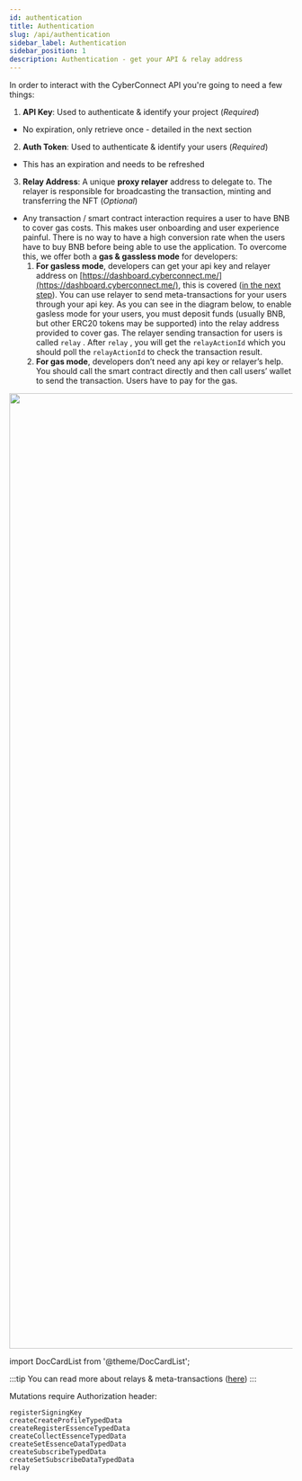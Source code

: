 ```yaml
---
id: authentication
title: Authentication
slug: /api/authentication
sidebar_label: Authentication
sidebar_position: 1
description: Authentication - get your API & relay address
---
```


In order to interact with the CyberConnect API you're going to need a few things:

1. **API Key**: Used to authenticate & identify your project (_Required_)

- No expiration, only retrieve once - detailed in the next section

2. **Auth Token**: Used to authenticate & identify your users (_Required_)

- This has an expiration and needs to be refreshed

3. **Relay Address**: A unique **proxy relayer** address to delegate to. The relayer is responsible for broadcasting the transaction, minting and transferring the NFT (_Optional_)

- Any transaction / smart contract interaction requires a user to have BNB to cover gas costs. This makes user onboarding and user experience painful. There is no way to have a high conversion rate when the users have to buy BNB before being able to use the application. To overcome this, we offer both a **gas & gassless mode** for developers:
  1. **For gasless mode**, developers can get your api key and relayer address on [https://dashboard.cyberconnect.me/](https://dashboard.cyberconnect.me/), this is covered ([in the next step](/api/get-api-key)). You can use relayer to send meta-transactions for your users through your api key. As you can see in the diagram below, to enable gasless mode for your users, you must deposit funds (usually BNB, but other ERC20 tokens may be supported) into the relay address provided to cover gas. The relayer sending transaction for users is called `relay` . After `relay` , you will get the `relayActionId` which you should poll the `relayActionId` to check the transaction result.
  2. **For gas mode**, developers don’t need any api key or relayer’s help. You should call the smart contract directly and then call users’ wallet to send the transaction. Users have to pay for the gas.

<img src="/img/v2/auth_and_gas_v_gasless.png" height="1700px" width="1700px"/>

import DocCardList from '@theme/DocCardList';

:::tip
You can read more about relays & meta-transactions ([here](https://hackernoon.com/what-is-a-transaction-relayer-and-how-does-it-work-bd1q3ywa))
:::

<DocCardList/>

Mutations require Authorization header:

```
registerSigningKey
createCreateProfileTypedData
createRegisterEssenceTypedData
createCollectEssenceTypedData
createSetEssenceDataTypedData
createSubscribeTypedData
createSetSubscribeDataTypedData
relay
```
